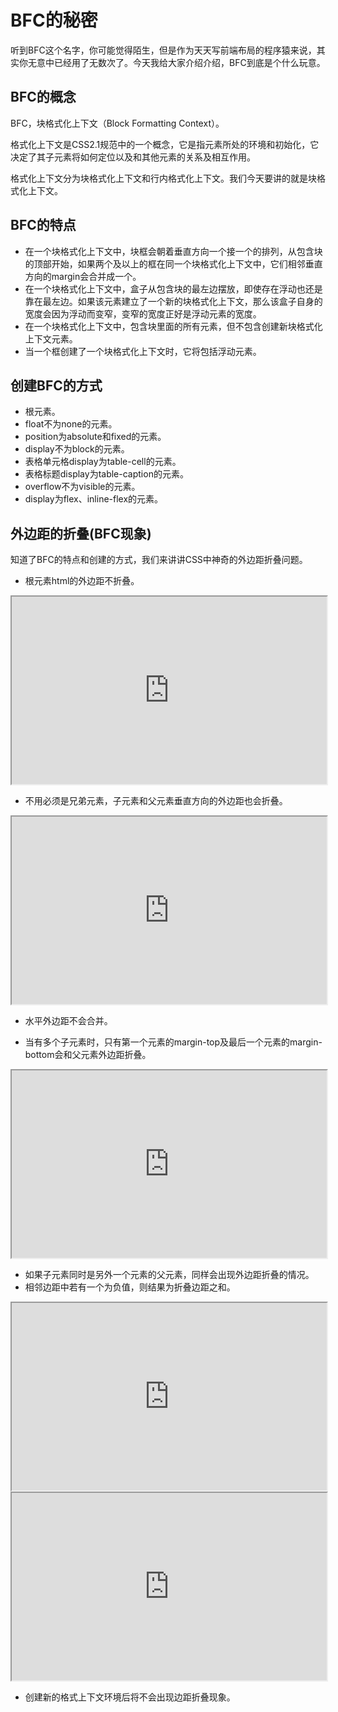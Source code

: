 # BFC的秘密

听到BFC这个名字，你可能觉得陌生，但是作为天天写前端布局的程序猿来说，其实你无意中已经用了无数次了。今天我给大家介绍介绍，BFC到底是个什么玩意。

## BFC的概念

BFC，块格式化上下文（Block Formatting Context）。

格式化上下文是CSS2.1规范中的一个概念，它是指元素所处的环境和初始化，它决定了其子元素将如何定位以及和其他元素的关系及相互作用。

格式化上下文分为块格式化上下文和行内格式化上下文。我们今天要讲的就是块格式化上下文。

## BFC的特点

- 在一个块格式化上下文中，块框会朝着垂直方向一个接一个的排列，从包含块的顶部开始，如果两个及以上的框在同一个块格式化上下文中，它们相邻垂直方向的margin会合并成一个。
- 在一个块格式化上下文中，盒子从包含块的最左边摆放，即使存在浮动也还是靠在最左边。如果该元素建立了一个新的块格式化上下文，那么该盒子自身的宽度会因为浮动而变窄，变窄的宽度正好是浮动元素的宽度。
- 在一个块格式化上下文中，包含块里面的所有元素，但不包含创建新块格式化上下文元素。
- 当一个框创建了一个块格式化上下文时，它将包括浮动元素。

## 创建BFC的方式

- 根元素。
- float不为none的元素。
- position为absolute和fixed的元素。
- display不为block的元素。
- 表格单元格display为table-cell的元素。
- 表格标题display为table-caption的元素。
- overflow不为visible的元素。
- display为flex、inline-flex的元素。

## 外边距的折叠(BFC现象)

知道了BFC的特点和创建的方式，我们来讲讲CSS中神奇的外边距折叠问题。

- 根元素html的外边距不折叠。

<iframe
  style="width: 100%; height: 300px"
  src="https://jsfiddle.net/dhmuq6mn/embedded/css,html,result">
</iframe>

- 不用必须是兄弟元素，子元素和父元素垂直方向的外边距也会折叠。

<iframe
  style="width: 100%; height: 300px"
  src="https://jsfiddle.net/mbptsd11/embedded/css,html,result">
</iframe>

- 水平外边距不会合并。

- 当有多个子元素时，只有第一个元素的margin-top及最后一个元素的margin-bottom会和父元素外边距折叠。

<iframe
  style="width: 100%; height: 300px"
  src="https://jsfiddle.net/ctbvLheg/embedded/css,html,result">
</iframe>

- 如果子元素同时是另外一个元素的父元素，同样会出现外边距折叠的情况。
- 相邻边距中若有一个为负值，则结果为折叠边距之和。

<iframe
  style="width: 100%; height: 300px"
  src="https://jsfiddle.net/bc405Ltz/embedded/css,html,result">
</iframe>
<iframe
  style="width: 100%; height: 300px"
  src="https://jsfiddle.net/bc405Ltz/1/embedded/css,html,result">
</iframe>

- 创建新的格式上下文环境后将不会出现边距折叠现象。